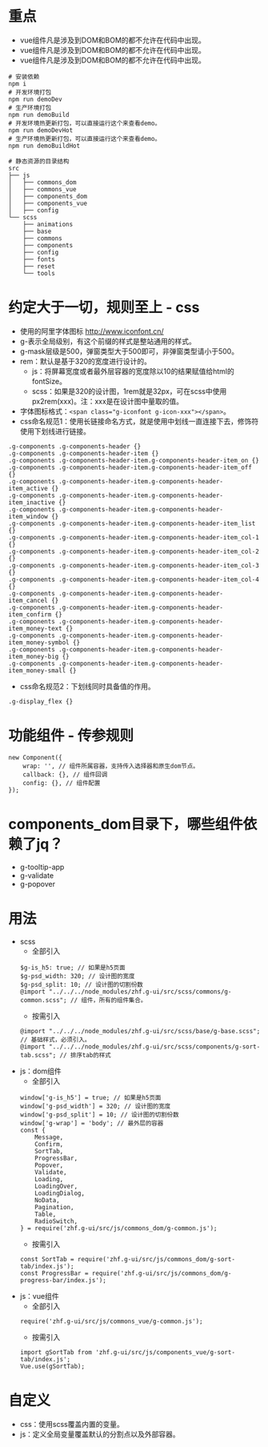 # 重点
* vue组件凡是涉及到DOM和BOM的都不允许在代码中出现。
* vue组件凡是涉及到DOM和BOM的都不允许在代码中出现。
* vue组件凡是涉及到DOM和BOM的都不允许在代码中出现。

```
# 安装依赖
npm i
# 开发环境打包
npm run demoDev
# 生产环境打包
npm run demoBuild
# 开发环境热更新打包，可以直接运行这个来查看demo。
npm run demoDevHot
# 生产环境热更新打包，可以直接运行这个来查看demo。
npm run demoBuildHot
```

```
# 静态资源的目录结构
src
├── js
│   ├── commons_dom
│   ├── commons_vue
│   ├── components_dom
│   ├── components_vue
│   ├── config
└── scss
    ├── animations
    ├── base
    ├── commons
    ├── components
    ├── config
    ├── fonts
    ├── reset
    └── tools
```

# 约定大于一切，规则至上 - css
* 使用的阿里字体图标 http://www.iconfont.cn/
* g-表示全局级别，有这个前缀的样式是整站通用的样式。
* g-mask层级是500，弹窗类型大于500即可，非弹窗类型请小于500。
* rem：默认是基于320的宽度进行设计的。
    - js：将屏幕宽度或者最外层容器的宽度除以10的结果赋值给html的fontSize。
    - scss：如果是320的设计图，1rem就是32px，可在scss中使用px2rem(xxx)。注：xxx是在设计图中量取的值。
* 字体图标格式：```<span class="g-iconfont g-icon-xxx"></span>```。
* css命名规范1：使用长链接命名方式，就是使用中划线一直连接下去，修饰符使用下划线进行链接。
```
.g-components .g-components-header {}
.g-components .g-components-header-item {}
.g-components .g-components-header-item.g-components-header-item_on {}
.g-components .g-components-header-item.g-components-header-item_off {}
.g-components .g-components-header-item.g-components-header-item_active {}
.g-components .g-components-header-item.g-components-header-item_inactive {}
.g-components .g-components-header-item.g-components-header-item_window {}
.g-components .g-components-header-item.g-components-header-item_list {}
.g-components .g-components-header-item.g-components-header-item_col-1 {}
.g-components .g-components-header-item.g-components-header-item_col-2 {}
.g-components .g-components-header-item.g-components-header-item_col-3 {}
.g-components .g-components-header-item.g-components-header-item_col-4 {}
.g-components .g-components-header-item.g-components-header-item_cancel {}
.g-components .g-components-header-item.g-components-header-item_confirm {}
.g-components .g-components-header-item.g-components-header-item_money-text {}
.g-components .g-components-header-item.g-components-header-item_money-symbol {}
.g-components .g-components-header-item.g-components-header-item_money-big {}
.g-components .g-components-header-item.g-components-header-item_money-small {}
```
* css命名规范2：下划线同时具备值的作用。
```
.g-display_flex {}
```

# 功能组件 - 传参规则
```
new Component({
    wrap: '', // 组件所属容器，支持传入选择器和原生dom节点。
    callback: {}, // 组件回调
    config: {}, // 组件配置
});
```

# components_dom目录下，哪些组件依赖了jq？
* g-tooltip-app
* g-validate
* g-popover

# 用法
* scss
    - 全部引入
    ```
    $g-is_h5: true; // 如果是h5页面
    $g-psd_width: 320; // 设计图的宽度
    $g-psd_split: 10; // 设计图的切割份数
    @import "../../../node_modules/zhf.g-ui/src/scss/commons/g-common.scss"; // 组件，所有的组件集合。
    ```
    - 按需引入
    ```
    @import "../../../node_modules/zhf.g-ui/src/scss/base/g-base.scss"; // 基础样式，必须引入。
    @import "../../../node_modules/zhf.g-ui/src/scss/components/g-sort-tab.scss"; // 排序tab的样式
    ```
* js：dom组件
    - 全部引入
    ```
    window['g-is_h5'] = true; // 如果是h5页面
    window['g-psd_width'] = 320; // 设计图的宽度
    window['g-psd_split'] = 10; // 设计图的切割份数
    window['g-wrap'] = 'body'; // 最外层的容器
    const {
        Message,
        Confirm,
        SortTab,
        ProgressBar,
        Popover,
        Validate,
        Loading,
        LoadingOver,
        LoadingDialog,
        NoData,
        Pagination,
        Table,
        RadioSwitch,
    } = require('zhf.g-ui/src/js/commons_dom/g-common.js');
    ```
    - 按需引入
    ```
    const SortTab = require('zhf.g-ui/src/js/commons_dom/g-sort-tab/index.js');
    const ProgressBar = require('zhf.g-ui/src/js/commons_dom/g-progress-bar/index.js');
    ```
* js：vue组件
    - 全部引入
    ```
    require('zhf.g-ui/src/js/commons_vue/g-common.js');
    ```
    - 按需引入
    ```
    import gSortTab from 'zhf.g-ui/src/js/components_vue/g-sort-tab/index.js';
    Vue.use(gSortTab);
    ```

# 自定义
* css：使用scss覆盖内置的变量。
* js：定义全局变量覆盖默认的分割点以及外部容器。
